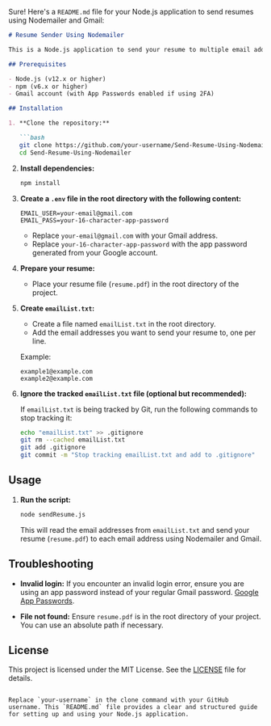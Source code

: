 Sure! Here's a `README.md` file for your Node.js application to send resumes using Nodemailer and Gmail:

```markdown
# Resume Sender Using Nodemailer

This is a Node.js application to send your resume to multiple email addresses using Nodemailer and Gmail.

## Prerequisites

- Node.js (v12.x or higher)
- npm (v6.x or higher)
- Gmail account (with App Passwords enabled if using 2FA)

## Installation

1. **Clone the repository:**

   ```bash
   git clone https://github.com/your-username/Send-Resume-Using-Nodemailer.git
   cd Send-Resume-Using-Nodemailer
   ```

2. **Install dependencies:**

   ```bash
   npm install
   ```

3. **Create a `.env` file in the root directory with the following content:**

   ```
   EMAIL_USER=your-email@gmail.com
   EMAIL_PASS=your-16-character-app-password
   ```

   - Replace `your-email@gmail.com` with your Gmail address.
   - Replace `your-16-character-app-password` with the app password generated from your Google account.

4. **Prepare your resume:**

   - Place your resume file (`resume.pdf`) in the root directory of the project.

5. **Create `emailList.txt`:**

   - Create a file named `emailList.txt` in the root directory.
   - Add the email addresses you want to send your resume to, one per line.

   Example:

   ```
   example1@example.com
   example2@example.com
   ```

6. **Ignore the tracked `emailList.txt` file (optional but recommended):**

   If `emailList.txt` is being tracked by Git, run the following commands to stop tracking it:

   ```bash
   echo "emailList.txt" >> .gitignore
   git rm --cached emailList.txt
   git add .gitignore
   git commit -m "Stop tracking emailList.txt and add to .gitignore"
   ```

## Usage

1. **Run the script:**

   ```bash
   node sendResume.js
   ```

   This will read the email addresses from `emailList.txt` and send your resume (`resume.pdf`) to each email address using Nodemailer and Gmail.

## Troubleshooting

- **Invalid login:** If you encounter an invalid login error, ensure you are using an app password instead of your regular Gmail password. [Google App Passwords](https://support.google.com/mail/answer/185833?hl=en).

- **File not found:** Ensure `resume.pdf` is in the root directory of your project. You can use an absolute path if necessary.

## License

This project is licensed under the MIT License. See the [LICENSE](LICENSE) file for details.
```

Replace `your-username` in the clone command with your GitHub username. This `README.md` file provides a clear and structured guide for setting up and using your Node.js application.